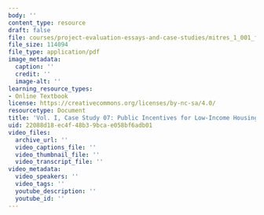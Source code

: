```yaml
---
body: ''
content_type: resource
draft: false
file: courses/project-evaluation-essays-and-case-studies/mitres_1_001_f23_vol1_case07.pdf
file_size: 114094
file_type: application/pdf
image_metadata:
  caption: ''
  credit: ''
  image-alt: ''
learning_resource_types:
- Online Textbook
license: https://creativecommons.org/licenses/by-nc-sa/4.0/
resourcetype: Document
title: 'Vol. I, Case Study 07: Public Incentives for Low-Income Housing'
uid: 22088d18-ec4f-48b3-9bca-e058bf6adb01
video_files:
  archive_url: ''
  video_captions_file: ''
  video_thumbnail_file: ''
  video_transcript_file: ''
video_metadata:
  video_speakers: ''
  video_tags: ''
  youtube_description: ''
  youtube_id: ''
---
```

